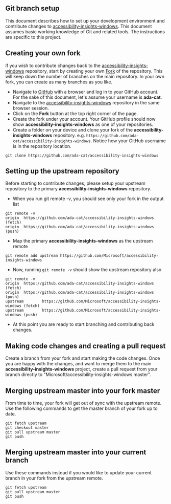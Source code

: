 <!--
Copyright (c) Microsoft Corporation. All rights reserved.
Licensed under the MIT License.
-->

## Git branch setup

This document describes how to set up your development environment and contribute changes to
[accessibility-insights-windows](https://github.com/Microsoft/accessibility-insights-windows). This document assumes basic working knowledge
of Git and related tools. The instructions are specific to this project.

## Creating your own fork

If you wish to contribute changes back to the [accessibility-insights-windows](https://github.com/Microsoft/accessibility-insights-windows)
repository, start by creating your own [Fork](https://help.github.com/en/articles/fork-a-repo) of the repository. This will keep down the number of branches on the main repository. In your own fork, you can create as many branches as you like.

-   Navigate to [GitHub](https://github.com/) with a browser and log in to your GitHub account. For the sake of this document, let's assume your username is **ada-cat**.
-   Navigate to the [accessibility-insights-windows](https://github.com/Microsoft/accessibility-insights-windows) repository in the same browser session.
-   Click on the **Fork** button at the top right corner of the page.
-   Create the fork under your account. Your GitHub profile should now show **accessibility-insights-windows** as one of your repositories.
-   Create a folder on your device and clone your fork of the **accessibility-insights-windows** repository. e.g. `https://github.com/ada-cat/accessibility-insights-windows`. Notice how your GitHub username is in the repository location.

```
git clone https://github.com/ada-cat/accessibility-insights-windows
```

## Setting up the upstream repository

Before starting to contribute changes, please setup your upstream repository to the
primary **accessibility-insights-windows** repository.

-   When you run git remote -v, you should see only your fork in the output list

```
git remote -v
origin  https://github.com/ada-cat/accessibility-insights-windows (fetch)
origin  https://github.com/ada-cat/accessibility-insights-windows (push)
```

-   Map the primary **accessibility-insights-windows** as the upstream remote

```
git remote add upstream https://github.com/Microsoft/accessibility-insights-windows
```

-   Now, running `git remote -v` should show the upstream repository also

```
git remote -v
origin  https://github.com/ada-cat/accessibility-insights-windows (fetch)
origin  https://github.com/ada-cat/accessibility-insights-windows (push)
upstream        https://github.com/Microsoft/accessibility-insights-windows (fetch)
upstream        https://github.com/Microsoft/accessibility-insights-windows (push)
```

-   At this point you are ready to start branching and contributing back changes.

## Making code changes and creating a pull request

Create a branch from your fork and start making the code changes. Once you are happy with the changes, and want to merge them to the main **accessibility-insights-windows** project, create a pull request from your branch directly to "Microsoft/accessibility-insights-windows master".

## Merging upstream master into your fork master

From time to time, your fork will get out of sync with the upstream remote. Use the following commands to get the master branch of your fork up to date.

```
git fetch upstream
git checkout master
git pull upstream master
git push
```

## Merging upstream master into your current branch

Use these commands instead if you would like to update your current branch in your fork from the upstream remote.

```
git fetch upstream
git pull upstream master
git push
```

